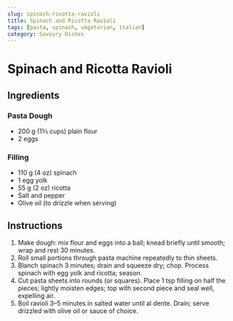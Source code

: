 ```yaml
---
slug: spinach-ricotta-ravioli
title: Spinach and Ricotta Ravioli
tags: [pasta, spinach, vegetarian, italian]
category: Savoury Dishes
---
```


# Spinach and Ricotta Ravioli

## Ingredients

### Pasta Dough

- 200 g (1⅔ cups) plain flour
- 2 eggs

### Filling

- 110 g (4 oz) spinach
- 1 egg yolk
- 55 g (2 oz) ricotta
- Salt and pepper
- Olive oil (to drizzle when serving)

## Instructions

1. Make dough: mix flour and eggs into a ball; knead briefly until smooth; wrap and rest 30 minutes.
2. Roll small portions through pasta machine repeatedly to thin sheets.
3. Blanch spinach 3 minutes; drain and squeeze dry; chop. Process spinach with egg yolk and ricotta; season.
4. Cut pasta sheets into rounds (or squares). Place 1 tsp filling on half the pieces; lightly moisten edges; top with second piece and seal well, expelling air.
5. Boil ravioli 3–5 minutes in salted water until al dente. Drain; serve drizzled with olive oil or sauce of choice.
